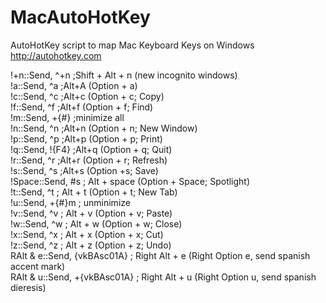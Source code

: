 # MacAutoHotKey
AutoHotKey script to map Mac Keyboard Keys on Windows
http://autohotkey.com

!+n::Send, ^+n ;Shift + Alt + n (new incognito windows)  
!a::Send, ^a ;Alt+A (Option + a)  
!c::Send, ^c ;Alt+c (Option + c; Copy)  
!f::Send, ^f ;Alt+f (Option + f; Find)  
!m::Send, +{#} ;minimize all  
!n::Send, ^n ;Alt+n (Option + n; New Window)  
!p::Send, ^p ;Alt+p (Option + p; Print)  
!q::Send, !{F4} ;Alt+q (Option + q; Quit)  
!r::Send, ^r ;Alt+r (Option + r; Refresh)  
!s::Send, ^s ;Alt+s (Option +s; Save)  
!Space::Send, #s ; Alt + space (Option + Space; Spotlight)  
!t::Send, ^t ; Alt + t (Option + t; New Tab)  
!u::Send, +{#}m ; unminimize  
!v::Send, ^v ; Alt + v (Option + v; Paste)  
!w::Send, ^w ; Alt + w (Option + w; Close)  
!x::Send, ^x ; Alt + x (Option + x; Cut)  
!z::Send, ^z ; Alt + z (Option + z; Undo)  
RAlt & e::Send, {vkBAsc01A} ; Right Alt + e (Right Option e, send spanish accent mark)  
RAlt & u::Send, +{vkBAsc01A} ; Right Alt + u (Right Option u, send spanish dieresis)  
